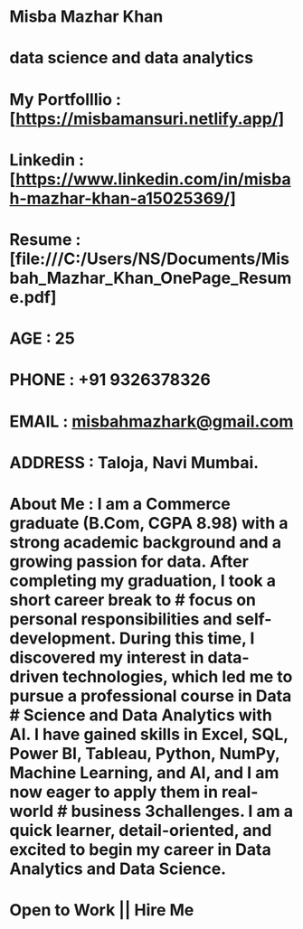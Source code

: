 # Misba Mazhar Khan
# data science and data analytics
# My Portfolllio : [https://misbamansuri.netlify.app/]
# Linkedin : [https://www.linkedin.com/in/misbah-mazhar-khan-a15025369/]
# Resume :[file:///C:/Users/NS/Documents/Misbah_Mazhar_Khan_OnePage_Resume.pdf]
# AGE : 25
# PHONE : +91 9326378326
# EMAIL : misbahmazhark@gmail.com
# ADDRESS : Taloja, Navi Mumbai.
# About Me : I am a Commerce graduate (B.Com, CGPA 8.98) with a strong academic background and a growing passion for data. After completing my graduation, I took a short career break to     #  focus on personal responsibilities and self-development. During this time, I discovered my interest in data-driven technologies, which led me to pursue a professional course in Data      #   Science and Data Analytics with AI. I have gained skills in Excel, SQL, Power BI, Tableau, Python, NumPy, Machine Learning, and AI, and I am now eager to apply them in real-world        #   business   3challenges. I am a quick learner, detail-oriented, and excited to begin my career in Data Analytics and Data Science.
  
# Open to Work || Hire Me 
